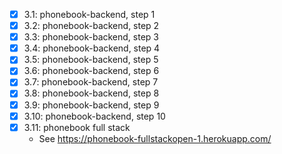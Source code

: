 - [x] 3.1: phonebook-backend, step 1
- [x] 3.2: phonebook-backend, step 2
- [x] 3.3: phonebook-backend, step 3
- [x] 3.4: phonebook-backend, step 4
- [x] 3.5: phonebook-backend, step 5
- [x] 3.6: phonebook-backend, step 6
- [x] 3.7: phonebook-backend, step 7
- [x] 3.8: phonebook-backend, step 8
- [x] 3.9: phonebook-backend, step 9
- [x] 3.10: phonebook-backend, step 10
- [x] 3.11: phonebook full stack
    - See https://phonebook-fullstackopen-1.herokuapp.com/

